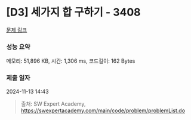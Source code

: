 # [D3] 세가지 합 구하기 - 3408 

[문제 링크](https://swexpertacademy.com/main/code/problem/problemDetail.do?contestProbId=AWEbPukqySUDFAWs) 

### 성능 요약

메모리: 51,896 KB, 시간: 1,306 ms, 코드길이: 162 Bytes

### 제출 일자

2024-11-13 14:43



> 출처: SW Expert Academy, https://swexpertacademy.com/main/code/problem/problemList.do